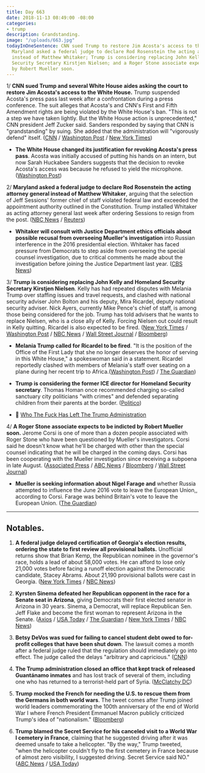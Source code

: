 ```yaml
---
title: Day 663
date: 2018-11-13 08:49:00 -08:00
categories:
- trump
description: Grandstanding.
image: "/uploads/663.jpg"
todayInOneSentence: CNN sued Trump to restore Jim Acosta's access to the White House;
  Maryland asked a federal judge to declare Rod Rosenstein the acting attorney general
  instead of Matthew Whitaker; Trump is considering replacing John Kelly and Homeland
  Security Secretary Kirstjen Nielsen; and a Roger Stone associate expects to be indicted
  by Robert Mueller soon.
---
```


1/ **CNN sued Trump and several White House aides asking the court to restore Jim Acosta's access to the White House.** Trump suspended Acosta's press pass last week after a confrontation during a press conference. The suit alleges that Acosta's and CNN's First and Fifth Amendment rights are being violated by the White House's ban. "This is not a step we have taken lightly. But the White House action is unprecedented," CNN president Jeff Zucker said. Sanders responded by saying that CNN is "grandstanding" by suing. She added that the administration will "vigorously defend" itself. ([CNN](https://www.cnn.com/2018/11/13/media/cnn-sues-trump/index.html) / [Washington Post](https://www.washingtonpost.com/lifestyle/style/cnn-sues-white-house-to-regain-access-for-reporter-jim-acosta/2018/11/13/afc3423c-e6bf-11e8-bbdb-72fdbf9d4fed_story.html) / [New York Times](https://www.nytimes.com/2018/11/13/business/media/cnn-jim-acosta-trump-lawsuit.html))

* **The White House changed its justification for revoking Acosta's press pass**. Acosta was initially accused of putting his hands on an intern, but now Sarah Huckabee Sanders suggests that the decision to revoke Acosta's access was because he refused to yield the microphone. ([Washington Post](https://www.washingtonpost.com/politics/2018/11/13/white-house-is-changing-its-tune-why-it-yanked-jim-acostas-press-pass/))

2/ **Maryland asked a federal judge to declare Rod Rosenstein the acting attorney general instead of Matthew Whitaker**, arguing that the selection of Jeff Sessions' former chief of staff violated federal law and exceeded the appointment authority outlined in the Constitution. Trump installed Whitaker as acting attorney general last week after ordering Sessions to resign from the post. ([NBC News](https://www.nbcnews.com/politics/justice-department/state-maryland-asks-judge-declare-rosenstein-acting-attorney-general-n935446) / [Reuters](https://www.reuters.com/article/us-usa-trump-whitaker/maryland-files-legal-challenge-to-acting-u-s-attorney-general-appointment-idUSKCN1NI28R))

* **Whitaker will consult with Justice Department ethics officials about possible recusal from overseeing Mueller's investigation** into Russian interference in the 2016 presidential election. Whitaker has faced pressure from Democrats to step aside from overseeing the special counsel investigation, due to critical comments he made about the investigation before joining the Justice Department last year. ([CBS News](https://www.cbsnews.com/news/matt-whitaker-to-consult-with-justice-dept-about-possible-recusal-from-russia-probe/))

3/ **Trump is considering replacing John Kelly and Homeland Security Secretary Kirstjen Nielsen**. Kelly has had repeated disputes with Melania Trump over staffing issues and travel requests, and clashed with national security adviser John Bolton and his deputy, Mira Ricardel, deputy national security adviser. Nick Ayers, currently Mike Pence's chief of staff, is among those being considered for the job. Trump has told advisers that he wants to replace Nielsen, who is a close ally of Kelly. Forcing Nielsen out could result in Kelly quitting. Ricardel is also expected to be fired. ([New York Times](https://www.nytimes.com/2018/11/13/us/politics/trump-kirstjen-nielsen-homeland-security-john-kelly.html) / [Washington Post](https://www.washingtonpost.com/world/national-security/trump-is-preparing-to-remove-kirstjen-nielsen-as-homeland-security-secretary-aides-say/2018/11/12/77111496-e6b0-11e8-bbdb-72fdbf9d4fed_story.html) / [NBC News](https://www.nbcnews.com/politics/donald-trump/after-clashes-first-lady-others-kelly-may-soon-exit-white-n935686) / [Wall Street Journal](https://www.wsj.com/articles/trump-has-decided-to-remove-homeland-security-secretary-nielsen-1542126979) / [Bloomberg](https://www.bloomberg.com/news/articles/2018-11-13/trump-preparing-to-oust-homeland-security-secretary-post-says))

* **Melania Trump called for Ricardel to be fired**. "It is the position of the Office of the First Lady that she no longer deserves the honor of serving in this White House," a spokeswoman said in a statement. Ricardel reportedly clashed with members of Melania's staff over seating on a plane during her recent trip to Africa.([Washington Post](https://www.washingtonpost.com/politics/first-lady-melania-trumps-office-calls-for-firing-of-white-house-national-security-official/2018/11/13/1b4c3f28-e77d-11e8-bbdb-72fdbf9d4fed_story.html)) / [The Guardian](https://www.theguardian.com/us-news/2018/nov/13/melania-trump-mira-ricardel-aide-to-be-fired-white-house-latest))

* **Trump is considering the former ICE director for Homeland Security secretary**. Thomas Homan once recommended charging so-called sanctuary city politicians "with crimes" and defended separating children from their parents at the border. ([Politico](https://www.politico.com/story/2018/11/13/trump-considers-homan-dhs-chief-987657))

* 👋 [Who The Fuck Has Left The Trump Administration](https://talk.whatthefuckjusthappenedtoday.com/t/who-the-fuck-has-left-the-trump-administration/908)

4/ **A Roger Stone associate expects to be indicted by Robert Mueller soon.** Jerome Corsi is one of more than a dozen people associated with Roger Stone who have been questioned by Mueller's investigators. Corsi said he doesn't know what he'll be charged with other than the special counsel indicating that he will be charged in the coming days. Corsi has been cooperating with the Mueller investigation since receiving a subpoena in late August. ([Associated Press](https://apnews.com/a598bf57c77a4bd69dc101b0f96cf248) / [ABC News](https://abcnews.go.com/Politics/special-counsel-witness-expects-charged-mueller-probe/story?id=59148352) / [Bloomberg](https://www.bloomberg.com/news/articles/2018-11-13/new-mueller-indictments-expected-as-soon-as-tuesday-cbs-reports) / [Wall Street Journal](https://www.wsj.com/articles/conservative-activist-jerome-corsi-says-he-expects-to-be-indicted-in-mueller-probe-1542063143))

* **Mueller is seeking information about Nigel Farage and** whether Russia attempted to influence the June 2016 vote to leave the European Union,, according to Corsi. Farage was behind Britain's vote to leave the European Union. ([The Guardian](https://www.theguardian.com/us-news/2018/nov/13/nigel-farage-mueller-russia-investigation-trump-latest-jerome-corsi-claim))

---

## Notables.

1. **A federal judge delayed certification of Georgia's election results, ordering the state to first review all provisional ballots.** Unofficial returns show that Brian Kemp, the Republican nominee in the governor's race, holds a lead of about 58,000 votes. He can afford to lose only 21,000 votes before facing a runoff election against the Democratic candidate, Stacey Abrams. About 21,190 provisional ballots were cast in Georgia. ([New York Times](https://www.nytimes.com/2018/11/12/us/georgia-governor-election.html) / [NBC News](https://www.nbcnews.com/politics/elections/judge-orders-georgia-protect-provisional-ballots-abrams-kemp-race-n935561))

2. **Kyrsten Sinema defeated her Republican opponent in the race for a Senate seat in Arizona**, giving Democrats their first elected senator in Arizona in 30 years. Sinema, a Democrat, will replace Republican Sen. Jeff Flake and become the first woman to represent Arizona in the Senate. ([Axios](https://www.axios.com/kyrsten-sinema-jeff-flake-martha-mcsally-arizona-senate-cd83f897-da6d-4397-b970-cefe0f502159.html) / [USA Today](https://www.usatoday.com/story/news/politics/elections/2018/11/13/election-2018-update/1985929002/) / [The Guardian](https://www.theguardian.com/us-news/2018/nov/12/kyrsten-sinema-beats-martha-mcsally-arizona-senator) / [New York Times](https://www.nytimes.com/2018/11/12/us/kyrsten-sinema-arizona-senator.html) / [NBC News](https://www.nbcnews.com/politics/politics-news/democrat-kyrsten-sinema-wins-arizona-senate-race-after-nail-biter-n935206))

3. **Betsy DeVos was sued for failing to cancel student debt owed to for-profit colleges that have been shut down**. The lawsuit comes a month after a federal judge ruled that the regulation should immediately go into effect. The judge called the delays "arbitrary and capricious." ([CNN](https://www.cnn.com/2018/11/13/politics/betsy-devos-sued-debt-relief/index.html))

4. **The Trump administration closed an office that kept track of released Guantánamo inmates** and has lost track of several of them, including one who has returned to a terrorist-held part of Syria. ([McClatchy DC](https://www.mcclatchydc.com/news/nation-world/national/national-security/guantanamo/article220993900.html))

5. **Trump mocked the French for needing the U.S. to rescue them from the Germans in both world wars**. The tweet comes after Trump joined world leaders commemorating the 100th anniversary of the end of World War I where French President Emmanuel Macron publicly criticized Trump's idea of "nationalism." ([Bloomberg](https://www.bloomberg.com/news/articles/2018-11-13/trump-renews-attack-on-macron-as-bromance-turns-sours))

6. **Trump blamed the Secret Service for his canceled visit to a World War I cemetery in France**, claiming that he suggested driving after it was deemed unsafe to take a helicopter. "By the way," Trump tweeted, "when the helicopter couldn't fly to the first cemetery in France because of almost zero visibility, I suggested driving. Secret Service said NO." ([ABC News](https://abcnews.go.com/Politics/president-trump-blames-secret-service-canceled-visit-wwi/story?id=59160398) / [USA Today](https://www.usatoday.com/story/news/politics/2018/11/13/donald-trump-secret-service-cemetery-trip-france/1986252002/))